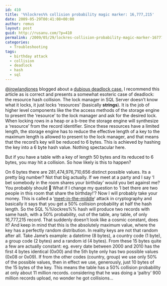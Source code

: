 ```yaml
---
id: 410
title: '%%lockres%% collision probability magic marker: 16,777,215'
date: 2009-05-29T00:41:08+00:00
author: remus
layout: post
guid: http://rusanu.com/?p=410
permalink: /2009/05/29/lockres-collision-probability-magic-marker-16777215/
categories:
  - Troubleshooting
tags:
  - birthday attack
  - collision
  - deadlock
  - hash
  - sql
---
```

<a href="http://blogs.conchango.com/jamesrowlandjones" target="_blank">@jrowlandjones</a> blogged about a <a href="http://blogs.conchango.com/jamesrowlandjones/archive/2009/05/28/the-curious-case-of-the-dubious-deadlock-and-the-not-so-logical-lock.aspx" target="_blank">dubious deadlock case.</a> I recommend this article as is correct and presents a somewhat esoteric case of deadlock: the resource hash collision. The lock manager in SQL Server doesn&#8217;t know what it locks, it just locks &#8216;resources&#8217; (basically **strings**). It is the job of higher level components like the the access methods of the storage engine to present the &#8216;resource&#8217; to the lock manager and ask for the desired lock. When locking rows in a heap or a b-tree the storage engine will synthesize a &#8216;resource&#8217; from the record identifier. Since these resources have a limited length, the storage engine has to reduce the effective length of a key to the maximum length is allowed to present to the lock manager, and that means that the record&#8217;s key will be reduced to 6 bytes. This is achieved by hashing the key into a 6 byte hash value. Nothing spectacular here.

But if you have a table with a key of length 50 bytes and its reduced to 6 bytes, you may hit a collision. So how likely is this to happen?

On 6 bytes there are 281,474,976,710,656 distinct possible values. Its a pretty big number? Not that big actually. If we meet at a party and I say &#8216;I bet somebody in the room shares your birthday&#8217; would you bet against me? You probably should 🙂 What if I change my question to &#8216;I bet there are two people in this room that share the birthday!&#8217;? Now I will probably take your money. This is called a &#8216;<a href="http://en.wikipedia.org/wiki/Birthday_attack" target="_blank">meet-in-the-middle</a>&#8216; attack in cryptography and basically it says that you get a 50% collision probability at half the hash length. So the SQL %%lockres%% hash will produce two records with same hash, with a 50% probability, out of the table, any table, of only 16,777,215 record. That suddenly doesn&#8217;t look like a cosmic constant, does it? And keep in mind that this is the absolutely maximum value, where the key has a perfectly random distribution. In reality keys are not that random after all. Take Jame&#8217;s example: a datetime (8 bytes), a country code (1 byte), a group code (2 bytes) and a random id (4 bytes). From these 15 bytes quite a few are actually constant: eg. every date between 2000 and 2010 has the first 4 bytes identical (0x00) and the 5th byte only has two possible values (0x08 or 0x09). If from the other codes (country, group) we use only 50% of the possible values, then in effect we use, generously, just 10 bytes of the 15 bytes of the key. This means the table has a 50% collision probability at only about 11 million records. considering that he was doing a &#8216;paltry&#8217; 900 million records upload, no wonder he got collisions&#8230;